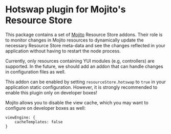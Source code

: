 Hotswap plugin for Mojito's Resource Store
==========================================

This package contains a set of [Mojito](https://github.com/yahoo/mojito)
Resource Store addons. Their role is to monitor changes in Mojito resources to
dynamically update the necessary Resource Store meta-data and see the changes
reflected in your application without having to restart the node process.

Currently, only resources containing YUI modules (e.g, controllers) are
supported. In the future, we should add an addon that can handle changes in
configuration files as well.

This addon can be enabled by setting `resourceStore.hotswap` to `true` in your
application static configuration. However, it is strongly recommended to enable
this plugin only on developer boxes!

Mojito allows you to disable the view cache, which you may want to configure on
developer boxes as well:

    viewEngine: {
        cacheTemplates: false
    }
